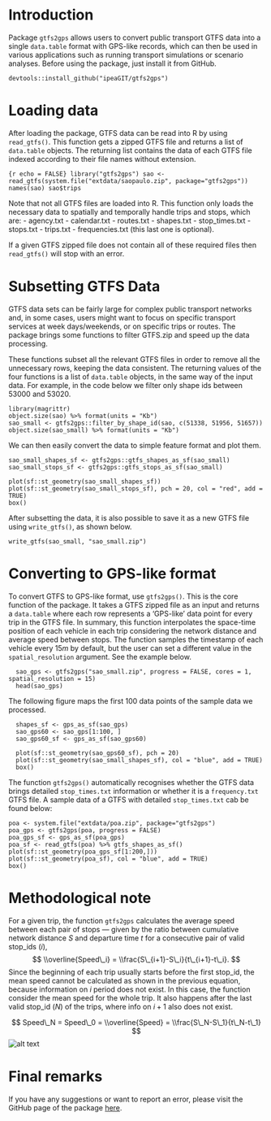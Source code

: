 Introduction
============

Package `gtfs2gps` allows users to convert public transport GTFS data
into a single `data.table` format with GPS-like records, which can then
be used in various applications such as running transport simulations or
scenario analyses. Before using the package, just install it from
GitHub.

    devtools::install_github("ipeaGIT/gtfs2gps")

Loading data
============

After loading the package, GTFS data can be read into R by using
`read_gtfs()`. This function gets a zipped GTFS file and returns a list
of `data.table` objects. The returning list contains the data of each
GTFS file indexed according to their file names without extension.

`{r echo = FALSE} library("gtfs2gps") sao <- read_gtfs(system.file("extdata/saopaulo.zip", package="gtfs2gps")) names(sao) sao$trips`

Note that not all GTFS files are loaded into R. This function only loads
the necessary data to spatially and temporally handle trips and stops,
which are: - agency.txt - calendar.txt - routes.txt - shapes.txt -
stop\_times.txt - stops.txt - trips.txt - frequencies.txt (this last one
is optional).

If a given GTFS zipped file does not contain all of these required files
then `read_gtfs()` will stop with an error.

Subsetting GTFS Data
====================

GTFS data sets can be fairly large for complex public transport networks
and, in some cases, users might want to focus on specific transport
services at week days/weekends, or on specific trips or routes. The
package brings some functions to filter GTFS.zip and speed up the data
processing.

These functions subset all the relevant GTFS files in order to remove
all the unnecessary rows, keeping the data consistent. The returning
values of the four functions is a list of `data.table` objects, in the
same way of the input data. For example, in the code below we filter
only shape ids between 53000 and 53020.

    library(magrittr)
    object.size(sao) %>% format(units = "Kb")
    sao_small <- gtfs2gps::filter_by_shape_id(sao, c(51338, 51956, 51657))
    object.size(sao_small) %>% format(units = "Kb")

We can then easily convert the data to simple feature format and plot
them.

    sao_small_shapes_sf <- gtfs2gps::gtfs_shapes_as_sf(sao_small)
    sao_small_stops_sf <- gtfs2gps::gtfs_stops_as_sf(sao_small)

    plot(sf::st_geometry(sao_small_shapes_sf))
    plot(sf::st_geometry(sao_small_stops_sf), pch = 20, col = "red", add = TRUE)
    box()

After subsetting the data, it is also possible to save it as a new GTFS
file using `write_gtfs()`, as shown below.

    write_gtfs(sao_small, "sao_small.zip")

Converting to GPS-like format
=============================

To convert GTFS to GPS-like format, use `gtfs2gps()`. This is the core
function of the package. It takes a GTFS zipped file as an input and
returns a `data.table` where each row represents a ‘GPS-like’ data point
for every trip in the GTFS file. In summary, this function interpolates
the space-time position of each vehicle in each trip considering the
network distance and average speed between stops. The function samples
the timestamp of each vehicle every 15*m* by default, but the user can
set a different value in the `spatial_resolution` argument. See the
example below.

      sao_gps <- gtfs2gps("sao_small.zip", progress = FALSE, cores = 1, spatial_resolution = 15)
      head(sao_gps)

The following figure maps the first 100 data points of the sample data
we processed.

      shapes_sf <- gps_as_sf(sao_gps)
      sao_gps60 <- sao_gps[1:100, ]
      sao_gps60_sf <- gps_as_sf(sao_gps60)
      
      plot(sf::st_geometry(sao_gps60_sf), pch = 20)
      plot(sf::st_geometry(sao_small_shapes_sf), col = "blue", add = TRUE)
      box()

The function `gtfs2gps()` automatically recognises whether the GTFS data
brings detailed `stop_times.txt` information or whether it is a
`frequency.txt` GTFS file. A sample data of a GTFS with detailed
`stop_times.txt` cab be found below:

    poa <- system.file("extdata/poa.zip", package="gtfs2gps")
    poa_gps <- gtfs2gps(poa, progress = FALSE)
    poa_gps_sf <- gps_as_sf(poa_gps)
    poa_sf <- read_gtfs(poa) %>% gtfs_shapes_as_sf()
    plot(sf::st_geometry(poa_gps_sf[1:200,]))
    plot(sf::st_geometry(poa_sf), col = "blue", add = TRUE)
    box()

Methodological note
===================

For a given trip, the function `gtfs2gps` calculates the average speed
between each pair of stops — given by the ratio between cumulative
network distance *S* and departure time *t* for a consecutive pair of
valid stop\_ids (*i*),
$$
\\overline{Speed\_i} = \\frac{S\_{i+1}-S\_i}{t\_{i+1}-t\_i}.
$$
Since the beginning of each trip usually starts before the first
stop\_id, the mean speed cannot be calculated as shown in the previous
equation, because information on *i* period does not exist. In this
case, the function consider the mean speed for the whole trip. It also
happens after the last valid stop\_id (*N*) of the trips, where info on
*i* + 1 also does not exist.

$$
Speed\_N = Speed\_0 = \\overline{Speed} = \\frac{S\_N-S\_1}{t\_N-t\_1}
$$
![alt
text](https://github.com/ipeaGIT/gtfs2gps/blob/master/vignettes/speed.png)

Final remarks
=============

If you have any suggestions or want to report an error, please visit the
GitHub page of the package [here](https://github.com/ipeaGIT/gtfs2gps).
